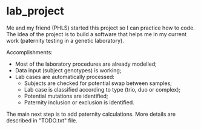 # lab_project

Me and my friend (PHLS) started this project so I can practice how to code.
The idea of the project is to build a software that helps me in my current work (paternity testing in a genetic laboratory).

Accomplishments:
- Most of the laboratory procedures are already modelled;
- Data input (subject genotypes) is working;
- Lab cases are automatically processed:
  - Subjects are checked for potential swap between samples;
  - Lab case is classified according to type (trio, duo or complex);
  - Potential mutations are identified;
  - Paternity inclusion or exclusion is identified.

The main next step is to add paternity calculations. More details are described in "TODO.txt" file.
